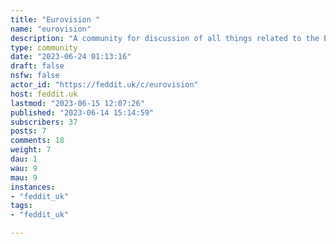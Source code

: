 ```yaml
---
title: "Eurovision " 
name: "eurovision"
description: "A community for discussion of all things related to the Eurovision Song Contest.Rules:- No racism, xenophobia, homophobia, transphobia, etc.- No spam (a bit of promoting is OK if it’s related to Eurovision, but don’t take the piss).- Posts must be relevant to Eurovision in some way.- No harassment or abuse."
type: community
date: "2023-06-24 01:13:16"
draft: false
nsfw: false
actor_id: "https://feddit.uk/c/eurovision"
host: feddit.uk
lastmod: "2023-06-15 12:07:26"
published: "2023-06-14 15:14:59"
subscribers: 37
posts: 7
comments: 18
weight: 7
dau: 1
wau: 9
mau: 9
instances:
- "feddit_uk"
tags: 
- "feddit_uk"

---
```

